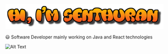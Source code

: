 ![alt text](<https://github.com/Senthuran100/Senthuran100/blob/main/cooltext369230231446776.png>) 
<p>😃 Software Developer mainly working on Java and React technologies</p>

![Alt Text](https://media2.giphy.com/media/21LLWn3VqXxxBbzrBm/giphy.gif)

<!--
**Senthuran100/Senthuran100** is a ✨ _special_ ✨ repository because its `README.md` (this file) appears on your GitHub profile.

Here are some ideas to get you started:


- 🔭 I’m currently working on 
- 🌱 I’m currently learning ...
- 👯 I’m looking to collaborate on ...
- 🤔 I’m looking for help with ...
- 💬 Ask me about ...
- 📫 How to reach me: ...
- 😄 Pronouns: ...
- ⚡ Fun fact: ...
-->
